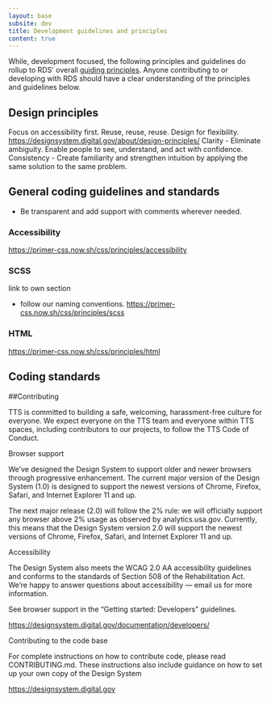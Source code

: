```yaml
---
layout: base
subsite: dev
title: Development guidelines and principles
content: true
---
```

While, development focused, the following principles and guidelines do rollup to RDS' overall [guiding principles](#). Anyone contributing to or developing with RDS should have a clear understanding of the principles and guidelines below.

## Design principles

Focus on accessibility first.
Reuse, reuse, reuse.
Design for flexibility.
https://designsystem.digital.gov/about/design-principles/
Clarity - Eliminate ambiguity. Enable people to see, understand, and act with confidence.
Consistency - Create familiarity and strengthen intuition by applying the same solution to the same problem.

## General coding guidelines and standards

- Be transparent and add support with comments wherever needed.

### Accessibility

https://primer-css.now.sh/css/principles/accessibility

###  SCSS
link to own section
- follow our naming conventions.
https://primer-css.now.sh/css/principles/scss

### HTML

https://primer-css.now.sh/css/principles/html

## Coding standards

##Contributing

TTS is committed to building a safe, welcoming, harassment-free culture for everyone. We expect everyone on the TTS team and everyone within TTS spaces, including contributors to our projects, to follow the TTS Code of Conduct.

Browser support

We’ve designed the Design System to support older and newer browsers through progressive enhancement. The current major version of the Design System (1.0) is designed to support the newest versions of Chrome, Firefox, Safari, and Internet Explorer 11 and up. 

The next major release (2.0) will follow the 2% rule: we will officially support any browser above 2% usage as observed by analytics.usa.gov. Currently, this means that the Design System version 2.0 will support the newest versions of Chrome, Firefox, Safari, and Internet Explorer 11 and up.

Accessibility

The Design System also meets the WCAG 2.0 AA accessibility guidelines and conforms to the standards of Section 508 of the Rehabilitation Act. We’re happy to answer questions about accessibility — email us for more information.

See browser support in the “Getting started: Developers” guidelines.

https://designsystem.digital.gov/documentation/developers/


Contributing to the code base

For complete instructions on how to contribute code, please read CONTRIBUTING.md. These instructions also include guidance on how to set up your own copy of the Design System

https://designsystem.digital.gov
